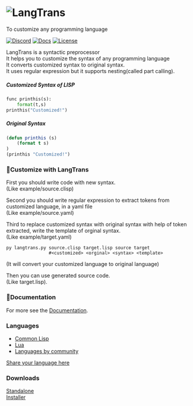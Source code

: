 # ![LangTrans](https://see.fontimg.com/api/renderfont4/1GZyj/eyJyIjoiZnMiLCJoIjo5MywidyI6MTAwMCwiZnMiOjkzLCJmZ2MiOiIjMDAwMDAwIiwiYmdjIjoiI0ZGRkZGRiIsInQiOjF9/PExhbmdUcmFucz4/rogueland-slab-bold.png)
To customize any programming language

<a href="https://discord.gg/3nDwppur5S"><img alt="Discord" src="https://img.shields.io/discord/802179593293267006?style=flat-square&logo=discord"></a>
<a href="https://langtrans.readthedocs.io/en/latest/"><img alt="Docs" src="https://img.shields.io/readthedocs/langtrans?style=flat-square&logo=read-the-docs"></a>
<a href="https://raw.githubusercontent.com/B-R-P/LangTrans/main/LICENSE"><img alt="License" src="https://img.shields.io/github/license/B-R-P/langtrans?style=flat-square&logo=open-source-initiative"></a>

LangTrans is a syntactic preprocessor<br>
It helps you to customize the syntax of any programming language<br>
It converts customized syntax to original syntax.<br>
It uses regular expression but it supports nesting(called part calling).

##### Customized Syntax of LISP

```python
func printhis(s):
	format(t,s)
printhis("Customized!")
```

##### Original Syntax 

```lisp
(defun printhis (s)
	(format t s)
)
(printhis "Customized!")
```

### 📝Customize with LangTrans

First you should write code with new syntax.<br>(Like example/source.clisp)

Second you should write regular expression to extract tokens from customized language, in a yaml file<br>(Like example/source.yaml)

Third to replace customized syntax with original syntax with help of token extracted, write the template of orginal syntax.<br>(Like example/target.yaml)

```console
py langtrans.py source.clisp target.lisp source target
                #<customized> <orginal> <syntax> <template>
```
(It will convert your customized language to original language)

Then you can use generated source code.<br>(Like target.lisp).

### 📄Documentation
For more see the [Documentation](https://langtrans.readthedocs.io/en/latest/).

### Languages

* [Common Lisp](https://github.com/B-R-P/LISP_Trans)
* [Lua](https://github.com/B-R-P/Lua_Trans)
* [Languages by community](https://langtrans.github.io/langtransrepos/)

[Share your language here](https://forms.gle/YDEKapaTZmJspyDeA)
### Downloads
[Standalone](https://drive.google.com/uc?export=download&id=14lanbflcifeIM3PSCL3fF3rFxSBPrt7W)<br>
[Installer](https://drive.google.com/uc?export=download&id=15soZJZCDrDP5KGVxvD5L9Sg7109XVc7y)
